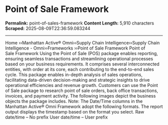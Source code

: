 # Point of Sale Framework

**Permalink:** point-of-sales-framework
**Content Length:** 5,910 characters
**Scraped:** 2025-08-09T22:36:59.083244

---

Home &rsaquo;&rsaquo;Manhattan Active® Omni&rsaquo;&rsaquo;Supply Chain Intelligence&rsaquo;&rsaquo;Supply Chain Intelligence - Omni&rsaquo;&rsaquo;Frameworks ››Point of Sale Framework Point of Sale&nbsp;Framework Using the Point of Sale (POS) package enables reporting, ensuring seamless transactions and streamlining operational processes based on your business requirements. It comprises several interconnected entities, with order at its core, each contributing to the end-to-end sales cycle. This package enables in-depth analysis of sales operations, facilitating data-driven decision-making and strategic insights to drive operational efficiencies and revenue growth. Customers can use the Point of Sale package to research point of sale orders, back office transactions, invoices, and payment activity. The following images depict the business objects the package includes. Note: The Date/Time columns in the Manhattan Active&reg; Omni Framework adopt the following formats. The report output displays the timestamp based on the format you select. Raw date/time &ndash; No prefix User date/time &ndash; User prefix &nbsp; &nbsp; &nbsp; &nbsp; &nbsp; &nbsp; &nbsp; &nbsp; &nbsp;